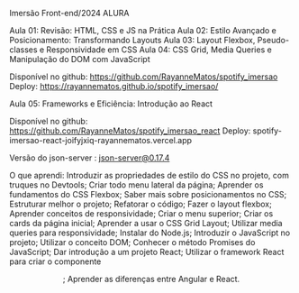 Imersão Front-end/2024 ALURA

Aula 01: Revisão: HTML, CSS e JS na Prática
Aula 02: Estilo Avançado e Posicionamento: Transformando Layouts
Aula 03: Layout Flexbox, Pseudo-classes e Responsividade em CSS
Aula 04: CSS Grid, Media Queries e Manipulação do DOM com JavaScript

Disponível no github: https://github.com/RayanneMatos/spotify_imersao
Deploy: https://rayannematos.github.io/spotify_imersao/

Aula 05: Frameworks e Eficiência: Introdução ao React

Disponível no github: https://github.com/RayanneMatos/spotify_imersao_react 
Deploy: spotify-imersao-react-joifyjxiq-rayannematos.vercel.app

Versão do json-server : json-server@0.17.4

O que aprendi:
Introduzir as propriedades de estilo do CSS no projeto, com truques no Devtools;
Criar todo menu lateral da página;
Aprender os fundamentos do CSS Flexbox;
Saber mais sobre posicionamentos no CSS;
Estruturar melhor o projeto;
Refatorar o código;
Fazer o layout flexbox;
Aprender conceitos de responsividade;
Criar o menu superior;
Criar os cards da página inicial;
Aprender a usar o CSS Grid Layout;
Utilizar media queries para responsividade;
Instalar do Node.js;
Introduzir o JavaScript no projeto;
Utilizar o conceito DOM;
Conhecer o método Promises do JavaScript;
Dar introdução a um projeto React;
Utilizar o framework React para criar o componente <Header>;
Aprender as diferenças entre Angular e React.
